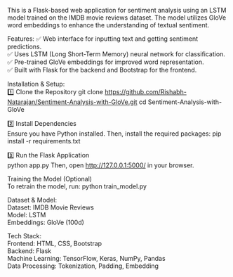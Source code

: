 This is a Flask-based web application for sentiment analysis using an LSTM model trained on the IMDB movie reviews dataset. The model utilizes GloVe word embeddings to enhance the understanding of textual sentiment.

Features:
✅ Web interface for inputting text and getting sentiment predictions.  
✅ Uses LSTM (Long Short-Term Memory) neural network for classification.  
✅ Pre-trained GloVe embeddings for improved word representation.  
✅ Built with Flask for the backend and Bootstrap for the frontend.  

Installation & Setup:  
1️⃣ Clone the Repository
git clone https://github.com/Rishabh-Natarajan/Sentiment-Analysis-with-GloVe.git
cd Sentiment-Analysis-with-GloVe

2️⃣ Install Dependencies  
Ensure you have Python installed. Then, install the required packages:
pip install -r requirements.txt

3️⃣ Run the Flask Application  
python app.py
Then, open http://127.0.0.1:5000/ in your browser.

Training the Model (Optional)  
To retrain the model, run:
python train_model.py

Dataset & Model:  
Dataset: IMDB Movie Reviews  
Model: LSTM  
Embeddings: GloVe (100d)  

Tech Stack:  
Frontend: HTML, CSS, Bootstrap  
Backend: Flask  
Machine Learning: TensorFlow, Keras, NumPy, Pandas  
Data Processing: Tokenization, Padding, Embedding
